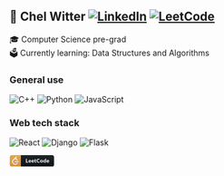 ## 📇 Chel Witter [![LinkedIn](https://img.shields.io/badge/LinkedIn-%230077B5.svg?logo=linkedin&logoColor=white)](https://linkedin.com/in/cnjlwitter) [![LeetCode](https://github.com/user-attachments/assets/21815a82-7da2-45f0-8939-91d4846a6dda)](https://leetcode.com/u/daliamadur/)
🎓 Computer Science pre-grad <br>
🗳️ Currently learning: Data Structures and Algorithms <br>

### General use
![C++](https://img.shields.io/badge/c++-%2300599C.svg?style=plastic&logo=c%2B%2B&logoColor=white)  ![Python](https://img.shields.io/badge/python-3670A0?style=plastic&logo=python&logoColor=ffdd54)  ![JavaScript](https://img.shields.io/badge/javascript-%23323330.svg?style=plastic&logo=javascript&logoColor=%23F7DF1E)

### Web tech stack
![React](https://img.shields.io/badge/react-%2320232a.svg?style=plastic&logo=react&logoColor=%2361DAFB) ![Django](https://img.shields.io/badge/django-%23092E20.svg?style=plastic&logo=django&logoColor=white) ![Flask](https://img.shields.io/badge/Flask-000?style=plastic&logo=flask&logoColor=white)



<?xml version="1.0" encoding="UTF-8"?>
<svg xmlns="http://www.w3.org/2000/svg" xmlns:xlink="http://www.w3.org/1999/xlink" width="79px" height="20px" viewBox="0 0 78 20" version="1.1">
<defs>
<linearGradient id="linear0" gradientUnits="userSpaceOnUse" x1="0" y1="0" x2="0" y2="32" gradientTransform="matrix(0.619048,0,0,0.625,0,0)">
<stop offset="0" style="stop-color:rgb(73.333333%,73.333333%,73.333333%);stop-opacity:0.101961;"/>
<stop offset="1" style="stop-color:rgb(0%,0%,0%);stop-opacity:0.101961;"/>
</linearGradient>
</defs>
<g id="surface1">
<path style=" stroke:none;fill-rule:nonzero;fill:rgb(5.882353%,7.843138%,9.411765%);fill-opacity:1;" d="M 74.90625 0 L 19.191406 0 L 19.191406 20 L 74.90625 20 C 76.613281 20 78 18.601562 78 16.875 L 78 3.125 C 78 1.398438 76.613281 0 74.90625 0 Z M 74.90625 0 "/>
<path style=" stroke:none;fill-rule:nonzero;fill:rgb(92.156863%,63.921571%,25.098041%);fill-opacity:1;" d="M 19.191406 0 L 3.09375 0 C 1.386719 0 0 1.398438 0 3.125 L 0 16.875 C 0 18.601562 1.386719 20 3.09375 20 L 19.191406 20 Z M 19.191406 0 "/>
<path style=" stroke:none;fill-rule:nonzero;fill:rgb(100%,100%,100%);fill-opacity:1;" d="M 12.445312 13.707031 L 10.773438 15.335938 C 10.484375 15.628906 10.085938 15.75 9.644531 15.75 C 9.207031 15.75 8.808594 15.628906 8.515625 15.335938 L 5.835938 12.609375 C 5.546875 12.316406 5.398438 11.890625 5.398438 11.445312 C 5.398438 11 5.546875 10.597656 5.835938 10.304688 L 8.507812 7.566406 C 8.796875 7.277344 9.207031 7.164062 9.644531 7.164062 C 10.085938 7.164062 10.484375 7.285156 10.773438 7.578125 L 12.445312 9.207031 C 12.761719 9.527344 13.289062 9.515625 13.621094 9.179688 C 13.949219 8.847656 13.960938 8.316406 13.644531 7.992188 L 12.03125 6.347656 C 11.613281 5.929688 11.089844 5.640625 10.515625 5.507812 L 12.042969 3.945312 C 12.363281 3.625 12.351562 3.09375 12.019531 2.757812 C 11.691406 2.425781 11.164062 2.414062 10.84375 2.734375 L 4.589844 9.046875 C 3.984375 9.664062 3.667969 10.507812 3.667969 11.445312 C 3.667969 12.378906 3.984375 13.253906 4.589844 13.867188 L 7.28125 16.589844 C 7.886719 17.203125 8.726562 17.5 9.65625 17.5 C 10.582031 17.5 11.421875 17.179688 12.027344 16.566406 L 13.644531 14.917969 C 13.964844 14.597656 13.949219 14.066406 13.621094 13.730469 C 13.289062 13.394531 12.761719 13.382812 12.445312 13.707031 Z M 15.359375 10.632812 L 9.078125 10.632812 C 8.644531 10.632812 8.292969 11.007812 8.292969 11.472656 C 8.292969 11.9375 8.644531 12.3125 9.078125 12.3125 L 15.359375 12.3125 C 15.792969 12.3125 16.144531 11.9375 16.144531 11.472656 C 16.144531 11.007812 15.792969 10.632812 15.359375 10.632812 Z M 15.359375 10.632812 "/>
<path style=" stroke:none;fill-rule:nonzero;fill:rgb(100%,100%,100%);fill-opacity:1;" d="M 32.328125 13.125 L 28.453125 13.125 L 28.453125 6.5625 L 29.917969 6.5625 L 29.917969 11.925781 L 32.328125 11.925781 Z M 37.511719 11.191406 L 34.484375 11.191406 C 34.53125 11.875 34.957031 12.214844 35.757812 12.214844 C 36.269531 12.214844 36.71875 12.09375 37.105469 11.847656 L 37.105469 12.890625 C 36.675781 13.125 36.117188 13.238281 35.429688 13.238281 C 34.679688 13.238281 34.097656 13.03125 33.683594 12.613281 C 33.269531 12.191406 33.0625 11.605469 33.0625 10.855469 C 33.0625 10.078125 33.289062 9.460938 33.734375 9.003906 C 34.183594 8.550781 34.734375 8.324219 35.386719 8.324219 C 36.0625 8.324219 36.585938 8.527344 36.953125 8.933594 C 37.324219 9.335938 37.511719 9.886719 37.511719 10.585938 Z M 36.183594 10.304688 C 36.183594 9.632812 35.914062 9.296875 35.375 9.296875 C 35.148438 9.296875 34.949219 9.394531 34.777344 9.585938 C 34.613281 9.777344 34.511719 10.019531 34.472656 10.304688 Z M 42.648438 11.191406 L 39.617188 11.191406 C 39.667969 11.875 40.089844 12.214844 40.890625 12.214844 C 41.402344 12.214844 41.851562 12.09375 42.238281 11.847656 L 42.238281 12.890625 C 41.808594 13.125 41.253906 13.238281 40.566406 13.238281 C 39.816406 13.238281 39.234375 13.03125 38.820312 12.613281 C 38.40625 12.191406 38.199219 11.605469 38.199219 10.855469 C 38.199219 10.078125 38.421875 9.460938 38.871094 9.003906 C 39.316406 8.550781 39.867188 8.324219 40.519531 8.324219 C 41.199219 8.324219 41.722656 8.527344 42.089844 8.933594 C 42.460938 9.335938 42.648438 9.886719 42.648438 10.585938 Z M 41.320312 10.304688 C 41.320312 9.632812 41.050781 9.296875 40.511719 9.296875 C 40.28125 9.296875 40.082031 9.394531 39.914062 9.585938 C 39.746094 9.777344 39.644531 10.019531 39.609375 10.304688 Z M 46.417969 13.070312 C 46.207031 13.183594 45.886719 13.238281 45.460938 13.238281 C 44.453125 13.238281 43.945312 12.710938 43.945312 11.652344 L 43.945312 9.503906 L 43.195312 9.503906 L 43.195312 8.4375 L 43.945312 8.4375 L 43.945312 7.425781 L 45.375 7.015625 L 45.375 8.4375 L 46.417969 8.4375 L 46.417969 9.503906 L 45.375 9.503906 L 45.375 11.398438 C 45.375 11.886719 45.566406 12.132812 45.949219 12.132812 C 46.101562 12.132812 46.257812 12.085938 46.417969 12 Z M 52.304688 12.890625 C 51.832031 13.125 51.210938 13.238281 50.445312 13.238281 C 49.449219 13.238281 48.664062 12.945312 48.09375 12.351562 C 47.523438 11.757812 47.234375 10.96875 47.234375 9.984375 C 47.234375 8.933594 47.558594 8.082031 48.199219 7.429688 C 48.839844 6.777344 49.675781 6.449219 50.699219 6.449219 C 51.335938 6.449219 51.871094 6.53125 52.304688 6.695312 L 52.304688 8.117188 C 51.871094 7.855469 51.375 7.722656 50.816406 7.722656 C 50.207031 7.722656 49.714844 7.917969 49.339844 8.304688 C 48.964844 8.691406 48.777344 9.21875 48.777344 9.878906 C 48.777344 10.515625 48.953125 11.019531 49.308594 11.398438 C 49.660156 11.773438 50.136719 11.960938 50.738281 11.960938 C 51.308594 11.960938 51.832031 11.820312 52.304688 11.542969 Z M 55.785156 13.238281 C 55.011719 13.238281 54.402344 13.019531 53.957031 12.585938 C 53.515625 12.144531 53.296875 11.550781 53.296875 10.800781 C 53.296875 10.023438 53.527344 9.417969 53.984375 8.980469 C 54.445312 8.542969 55.066406 8.324219 55.847656 8.324219 C 56.621094 8.324219 57.222656 8.542969 57.664062 8.980469 C 58.101562 9.417969 58.320312 9.996094 58.320312 10.71875 C 58.320312 11.496094 58.09375 12.109375 57.640625 12.5625 C 57.191406 13.011719 56.570312 13.238281 55.785156 13.238281 Z M 55.820312 9.429688 C 55.484375 9.429688 55.21875 9.546875 55.03125 9.785156 C 54.84375 10.019531 54.75 10.351562 54.75 10.78125 C 54.75 11.679688 55.113281 12.132812 55.832031 12.132812 C 56.515625 12.132812 56.859375 11.667969 56.859375 10.746094 C 56.859375 9.867188 56.515625 9.429688 55.820312 9.429688 Z M 63.902344 13.125 L 62.472656 13.125 L 62.472656 12.480469 L 62.453125 12.480469 C 62.128906 12.984375 61.648438 13.238281 61.015625 13.238281 C 60.4375 13.238281 59.96875 13.035156 59.613281 12.621094 C 59.261719 12.207031 59.085938 11.628906 59.085938 10.886719 C 59.085938 10.113281 59.28125 9.492188 59.667969 9.023438 C 60.058594 8.554688 60.570312 8.324219 61.203125 8.324219 C 61.800781 8.324219 62.21875 8.539062 62.453125 8.972656 L 62.472656 8.972656 L 62.472656 6.183594 L 63.902344 6.183594 Z M 62.5 10.84375 L 62.5 10.492188 C 62.5 10.1875 62.410156 9.933594 62.234375 9.734375 C 62.058594 9.53125 61.832031 9.429688 61.550781 9.429688 C 61.234375 9.429688 60.984375 9.558594 60.808594 9.8125 C 60.628906 10.0625 60.539062 10.40625 60.539062 10.84375 C 60.539062 11.257812 60.625 11.574219 60.796875 11.796875 C 60.96875 12.019531 61.210938 12.132812 61.515625 12.132812 C 61.804688 12.132812 62.039062 12.015625 62.222656 11.777344 C 62.40625 11.542969 62.5 11.234375 62.5 10.84375 Z M 69.394531 11.191406 L 66.363281 11.191406 C 66.414062 11.875 66.835938 12.214844 67.636719 12.214844 C 68.148438 12.214844 68.597656 12.09375 68.984375 11.847656 L 68.984375 12.890625 C 68.554688 13.125 68 13.238281 67.3125 13.238281 C 66.5625 13.238281 65.980469 13.03125 65.566406 12.613281 C 65.152344 12.191406 64.945312 11.605469 64.945312 10.855469 C 64.945312 10.078125 65.167969 9.460938 65.617188 9.003906 C 66.0625 8.550781 66.613281 8.324219 67.265625 8.324219 C 67.945312 8.324219 68.464844 8.527344 68.835938 8.933594 C 69.207031 9.335938 69.394531 9.886719 69.394531 10.585938 Z M 68.0625 10.304688 C 68.0625 9.632812 67.796875 9.296875 67.257812 9.296875 C 67.027344 9.296875 66.828125 9.394531 66.660156 9.585938 C 66.492188 9.777344 66.390625 10.019531 66.355469 10.304688 Z M 68.0625 10.304688 "/>
<path style=" stroke:none;fill-rule:nonzero;fill:url(#linear0);" d="M 74.90625 0 L 3.09375 0 C 1.386719 0 0 1.398438 0 3.125 L 0 16.875 C 0 18.601562 1.386719 20 3.09375 20 L 74.90625 20 C 76.613281 20 78 18.601562 78 16.875 L 78 3.125 C 78 1.398438 76.613281 0 74.90625 0 Z M 74.90625 0 "/>
</g>
</svg>



<!---!

lishanlung/lishanlung is a ✨ special ✨ repository because its `README.md` (this file) appears on your GitHub profile.
You can click the Preview link to take a look at your changes.
--->
